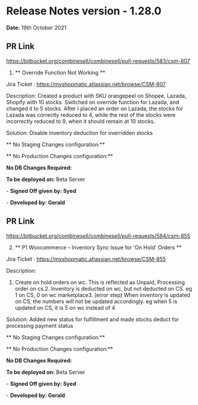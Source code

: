 # Release Notes version - 1.28.0

**Date:** 19th October 2021

## PR Link
https://bitbucket.org/combinesell/combinesell/pull-requests/583/csm-807

1. ** Override Function Not Working **

Jira Ticket : https://myshopmatic.atlassian.net/browse/CSM-807

Description:
Created a product with SKU orangepeel on Shopee, Lazada, Shopify with 10 stocks. Switched on override function for Lazada, and changed it to 5 stocks. After I placed an order on Lazada, the stocks for Lazada was correctly reduced to 4, while the rest of the stocks were incorrectly reduced to 9, when it should remain at 10 stocks.

Solution: Disable inventory deduction for overridden stocks

** No Staging Changes configuration:**

** No Production Changes configuration:**

**No DB Changes Required:**

**To be deployed on:** Beta Server

\- **Signed Off given by: Syed**

\- **Developed by: Gerald**


## PR Link
https://bitbucket.org/combinesell/combinesell/pull-requests/584/csm-855

2. ** P1 Woocommerce – Inventory Sync Issue for 'On Hold' Orders **

Jira Ticket : https://myshopmatic.atlassian.net/browse/CSM-855

Description:
1. Create on hold orders on wc. This is reflected as Unpaid, Processing order on cs.2. Inventory is deducted on wc, but not deducted on CS. eg 1 on CS, 0 on wc marketplace3. (error step) When inventory is updated on CS, the numbers will not be updated accordingly. eg when 5 is updated on CS, it is 5 on wc instead of 4

Solution: Added new status for fulfillment and made stocks deduct for processing payment status

** No Staging Changes configuration:**

** No Production Changes configuration:**

**No DB Changes Required:**

**To be deployed on:** Beta Server

\- **Signed Off given by: Syed**

\- **Developed by: Gerald**


